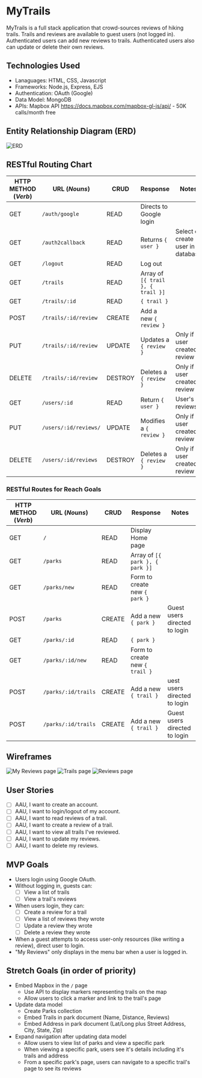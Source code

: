 # MyTrails
MyTrails is a full stack application that crowd-sources reviews of hiking trails. Trails and reviews are available to guest users (not logged in). Authenticated users can add new reviews to trails. Authenticated users also can update or delete their own reviews.

## Technologies Used
* Lanaguages: HTML, CSS, Javascript
* Frameworks: Node.js, Express, EJS
* Authentication: OAuth (Google)
* Data Model: MongoDB
* APIs: Mapbox API
https://docs.mapbox.com/mapbox-gl-js/api/ - 50K calls/month free

## Entity Relationship Diagram (ERD)
![ERD](wireframes/ERD.png)

## RESTful Routing Chart
| HTTP METHOD (_Verb_) | URL (_Nouns_)     | CRUD    | Response          | Notes        |
| -------------------- | ----------------- | ------- | ----------------- | ------------ |
| GET | `/auth/google` | READ | Directs to Google login | |
| GET | `/auth2callback` | READ | Returns `{ user }` | Select or create user in database |
| GET | `/logout` | READ | Log out
| GET | `/trails` | READ | Array of  `[{ trail }, { trail }]` | |
| GET | `/trails/:id` | READ | `{ trail }` | |
| POST | `/trails/:id/review` | CREATE | Add a new `{ review }` | |
| PUT | `/trails/:id/review` | UPDATE | Updates a `{ review }` | Only if user created review |
| DELETE | `/trails/:id/review` | DESTROY | Deletes a `{ review }` | Only if user created review
| GET | `/users/:id` | READ | Return `{ user }` | User's reviews|
| PUT | `/users/:id/reviews/` | UPDATE | Modifies a `{ review }` | Only if user created review |
| DELETE | `/users/:id/reviews` | DESTROY | Deletes a `{ review }` | Only if user created review |

### RESTful Routes for Reach Goals
| HTTP METHOD (_Verb_) | URL (_Nouns_)     | CRUD    | Response          | Notes        |
| -------------------- | ----------------- | ------- | ----------------- | ------------ |
| GET | `/` | READ | Display Home page|  |
| GET | `/parks` | READ | Array of  `[{ park }, { park }]` | |
| GET | `/parks/new` | READ | Form to create new `{ park }` | |
| POST | `/parks` | CREATE | Add a new `{ park }` | Guest users directed to login |
| GET | `/parks/:id` | READ | `{ park }` | |
| GET | `/parks/:id/new` | READ | Form to create new `{ trail }` | |
| POST | `/parks/:id/trails` | CREATE | Add a new `{ trail }` | uest users directed to login |
| POST | `/parks/:id/trails` | CREATE | Add a new `{ trail }` | Guest users directed to login |

## Wireframes
![My Reviews page](wireframes/my-reviews.png)
![Trails page](wireframes/trail-mvp.png)
![Reviews page](wireframes/reviews-mvp.png)

## User Stories
- [ ] AAU, I want to create an account.
- [ ] AAU, I want to login/logout of my account.
- [ ] AAU, I want to read reviews of a trail.
- [ ] AAU, I want to create a review of a trail.
- [ ] AAU, I want to view all trails I've reviewed.
- [ ] AAU, I want to update my reviews.
- [ ] AAU, I want to delete my reviews.

## MVP Goals
* Users  login using Google OAuth.
* Without logging in, guests can:
    - [ ] View a list of trails
    - [ ] View a trail's reviews
* When users login, they can:
    - [ ] Create a review for a trail
    - [ ] View a list of reviews they wrote
    - [ ] Update a review they wrote
    - [ ] Delete a review they wrote
* When a guest attempts to access user-only resources (like writing a review), direct user to login.
* "My Reviews" only displays in the menu bar when a user is logged in.


## Stretch Goals (in order of priority)
* Embed Mapbox in the `/` page
    * Use API to display markers representing trails on the map
    * Allow users to click a marker and link to the trail's page
* Update data model
    * Create Parks collection
    * Embed Trails in park document (Name, Distance, Reviews)
    * Embed Address in park document (Lat/Long plus Street Address, City, State, Zip)
* Expand navigation after updating data model
    * Allow users to view list of parks and view a specific park
    * When viewing a specific park, users see it's details including it's trails and address
    * From a specific park's page, users can navigate to a specific trail's page to see its reviews

